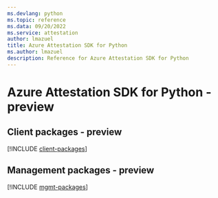 ```yaml
---
ms.devlang: python
ms.topic: reference
ms.data: 09/20/2022
ms.service: attestation
author: lmazuel
title: Azure Attestation SDK for Python
ms.author: lmazuel
description: Reference for Azure Attestation SDK for Python
---
```

# Azure Attestation SDK for Python - preview

## Client packages - preview
[!INCLUDE [client-packages](attestation-client-index.md)]
## Management packages - preview
[!INCLUDE [mgmt-packages](attestation-mgmt-index.md)]

